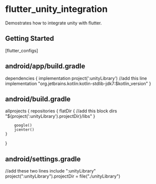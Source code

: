 # flutter_unity_integration

Demostrates how to integrate unity with flutter.

## Getting Started

[flutter_configs]
## android/app/build.gradle
dependencies {
    implementation project(':unityLibrary')     //add this line
    implementation "org.jetbrains.kotlin:kotlin-stdlib-jdk7:$kotlin_version"
}

## android/build.gradle
allprojects {
    repositories {
        flatDir {   //add this block
            dirs "${project(':unityLibrary').projectDir}/libs"
        }
        
        google()
        jcenter()
    }
}

## android/settings.gradle
//add these two lines
include ":unityLibrary" 
project(":unityLibrary").projectDir = file("./unityLibrary")

